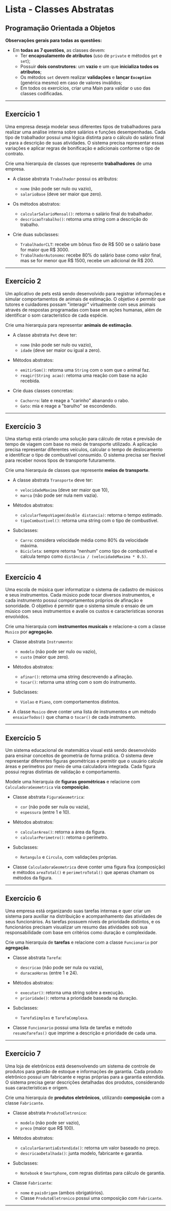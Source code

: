 # Lista - Classes Abstratas
## Programação Orientada a Objetos

**Observações gerais para todas as questões:**
- Em **todas as 7 questões**, as classes devem:
  - Ter **encapsulamento de atributos** (uso de `private` e métodos `get` e `set`);
  - Possuir **dois construtores**: um **vazio** e um que **inicializa todos os atributos**;
  - Os métodos `set` devem realizar **validações** e **lançar `Exception`** (genérica mesmo) em caso de valores inválidos;
  - Em todos os exercícios, criar uma Main para validar o uso das classes codificadas.
  
---

## Exercício 1

Uma empresa deseja modelar seus diferentes tipos de trabalhadores para realizar uma análise interna sobre salários e funções desempenhadas. Cada tipo de trabalhador possui uma lógica distinta para o cálculo do salário final e para a descrição de suas atividades. O sistema precisa representar essas variações e aplicar regras de bonificação e adicionais conforme o tipo de contrato.

Crie uma hierarquia de classes que represente **trabalhadores** de uma empresa.

- A classe abstrata `Trabalhador` possui os atributos:
  - `nome` (não pode ser nulo ou vazio),
  - `salarioBase` (deve ser maior que zero).

- Os métodos abstratos:
  - `calcularSalarioMensal()`: retorna o salário final do trabalhador.
  - `descricaoTrabalho()`: retorna uma string com a descrição do trabalho.

- Crie duas subclasses:
  - `TrabalhadorCLT`: recebe um bônus fixo de R$ 500 se o salário base for maior que R$ 3000.
  - `TrabalhadorAutonomo`: recebe 80% do salário base como valor final, mas se for menor que R$ 1500, recebe um adicional de R$ 200.

---

## Exercício 2

Um aplicativo de pets está sendo desenvolvido para registrar informações e simular comportamentos de animais de estimação. O objetivo é permitir que tutores e cuidadores possam "interagir" virtualmente com seus animais através de respostas programadas com base em ações humanas, além de identificar o som característico de cada espécie.

Crie uma hierarquia para representar **animais de estimação**.

- A classe abstrata `Pet` deve ter:
  - `nome` (não pode ser nulo ou vazio),
  - `idade` (deve ser maior ou igual a zero).

- Métodos abstratos:
  - `emitirSom()`: retorna uma `String` com o som que o animal faz.
  - `reagir(String acao)`: retorna uma reação com base na ação recebida.

- Crie duas classes concretas:
  - `Cachorro`: late e reage a "carinho" abanando o rabo.
  - `Gato`: mia e reage a "barulho" se escondendo.

---

## Exercício 3

Uma startup está criando uma solução para cálculo de rotas e previsão de tempo de viagem com base no meio de transporte utilizado. A aplicação precisa representar diferentes veículos, calcular o tempo de deslocamento e identificar o tipo de combustível consumido. O sistema precisa ser flexível para receber novos tipos de transporte futuramente.

Crie uma hierarquia de classes que represente **meios de transporte**.

- A classe abstrata `Transporte` deve ter:
  - `velocidadeMaxima` (deve ser maior que 10),
  - `marca` (não pode ser nula nem vazia).

- Métodos abstratos:
  - `calcularTempoViagem(double distancia)`: retorna o tempo estimado.
  - `tipoCombustivel()`: retorna uma string com o tipo de combustível.

- Subclasses:
  - `Carro`: considera velocidade média como 80% da velocidade máxima.
  - `Bicicleta`: sempre retorna “nenhum” como tipo de combustível e calcula tempo como `distância / (velocidadeMaxima * 0.5)`.

---

## Exercício 4

Uma escola de música quer informatizar o sistema de cadastro de músicos e seus instrumentos. Cada músico pode tocar diversos instrumentos, e cada instrumento possui comportamentos próprios de afinação e sonoridade. O objetivo é permitir que o sistema simule o ensaio de um músico com seus instrumentos e avalie os custos e características sonoras envolvidos.

Crie uma hierarquia com **instrumentos musicais** e relacione-a com a classe `Musico` por **agregação**.

- Classe abstrata `Instrumento`:
  - `modelo` (não pode ser nulo ou vazio),
  - `custo` (maior que zero).

- Métodos abstratos:
  - `afinar()`: retorna uma string descrevendo a afinação.
  - `tocar()`: retorna uma string com o som do instrumento.

- Subclasses:
  - `Violao` e `Piano`, com comportamentos distintos.

- A classe `Musico` deve conter uma lista de instrumentos e um método `ensaiarTodos()` que chama o `tocar()` de cada instrumento.

---

## Exercício 5

Um sistema educacional de matemática visual está sendo desenvolvido para ensinar conceitos de geometria de forma prática. O sistema deve representar diferentes figuras geométricas e permitir que o usuário calcule áreas e perímetros por meio de uma calculadora integrada. Cada figura possui regras distintas de validação e comportamento.

Modele uma hierarquia de **figuras geométricas** e relacione com `CalculadoraGeometrica` via **composição**.

- Classe abstrata `FiguraGeometrica`:
  - `cor` (não pode ser nula ou vazia),
  - `espessura` (entre 1 e 10).

- Métodos abstratos:
  - `calcularArea()`: retorna a área da figura.
  - `calcularPerimetro()`: retorna o perímetro.

- Subclasses:
  - `Retangulo` e `Circulo`, com validações próprias.

- Classe `CalculadoraGeometrica` deve conter uma figura fixa (composição) e métodos `areaTotal()` e `perimetroTotal()` que apenas chamam os métodos da figura.

---

## Exercício 6

Uma empresa está organizando suas tarefas internas e quer criar um sistema para auxiliar na distribuição e acompanhamento das atividades de seus funcionários. As tarefas possuem níveis de prioridade distintos, e os funcionários precisam visualizar um resumo das atividades sob sua responsabilidade com base em critérios como duração e complexidade.

Crie uma hierarquia de **tarefas** e relacione com a classe `Funcionario` por **agregação**.

- Classe abstrata `Tarefa`:
  - `descricao` (não pode ser nula ou vazia),
  - `duracaoHoras` (entre 1 e 24).

- Métodos abstratos:
  - `executar()`: retorna uma string sobre a execução.
  - `prioridade()`: retorna a prioridade baseada na duração.

- Subclasses:
  - `TarefaSimples` e `TarefaComplexa`.

- Classe `Funcionario` possui uma lista de tarefas e método `resumoTarefas()` que imprime a descrição e prioridade de cada uma.

---

## Exercício 7

Uma loja de eletrônicos está desenvolvendo um sistema de controle de produtos para gestão de estoque e informações de garantia. Cada produto eletrônico possui um fabricante e regras próprias para a garantia estendida. O sistema precisa gerar descrições detalhadas dos produtos, considerando suas características e origem.

Crie uma hierarquia de **produtos eletrônicos**, utilizando **composição** com a classe `Fabricante`.

- Classe abstrata `ProdutoEletronico`:
  - `modelo` (não pode ser vazio),
  - `preco` (maior que R$ 100).

- Métodos abstratos:
  - `calcularGarantiaEstendida()`: retorna um valor baseado no preço.
  - `descricaoDetalhada()`: junta modelo, fabricante e garantia.

- Subclasses:
  - `Notebook` e `Smartphone`, com regras distintas para cálculo de garantia.

- Classe `Fabricante`:
  - `nome` e `paisOrigem` (ambos obrigatórios).
  - Classe `ProdutoEletronico` possui uma composição com `Fabricante`.

---

